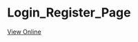 # Login_Register_Page

<a href="https://alibehzad79.github.io/Login_Register_Page/" target="_blank">View Online</a>
